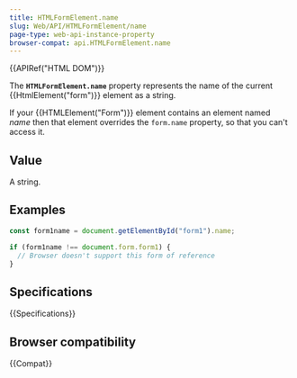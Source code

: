 ```yaml
---
title: HTMLFormElement.name
slug: Web/API/HTMLFormElement/name
page-type: web-api-instance-property
browser-compat: api.HTMLFormElement.name
---
```


{{APIRef("HTML DOM")}}

The **`HTMLFormElement.name`** property represents the name of
the current {{HtmlElement("form")}} element as a string.

If your {{HTMLElement("Form")}} element contains an element named _name_ then
that element overrides the `form.name` property, so that you can't access it.

## Value

A string.

## Examples

```js
const form1name = document.getElementById("form1").name;

if (form1name !== document.form.form1) {
  // Browser doesn't support this form of reference
}
```

## Specifications

{{Specifications}}

## Browser compatibility

{{Compat}}
